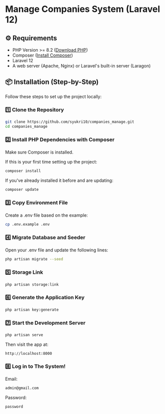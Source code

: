 # Manage Companies System (Laravel 12)

## ⚙️ Requirements

- PHP Version >= 8.2 ([Download PHP](https://www.php.net/downloads.php))  
- Composer ([Install Composer](https://getcomposer.org))  
- Laravel 12  
- A web server (Apache, Nginx) or Laravel's built-in server  (Laragon)

## 📦 Installation (Step-by-Step)

Follow these steps to set up the project locally:

### 1️⃣ Clone the Repository

```bash
git clone https://github.com/syukri10/companies_manage.git
cd companies_manage
```

### 2️⃣ Install PHP Dependencies with Composer

Make sure Composer is installed.

If this is your first time setting up the project:
```bash
composer install
```
If you've already installed it before and are updating:
```bash
composer update
```

### 3️⃣ Copy Environment File

Create a .env file based on the example:

```bash
cp .env.example .env
```

### 4️⃣ Migrate Database and Seeder

Open your .env file and update the following lines:

```bash
php artisan migrate --seed
```


### 5️⃣ Storage Link

```bash
php artisan storage:link
```

### 6️⃣ Generate the Application Key

```bash
php artisan key:generate
```

### 7️⃣ Start the Development Server

```bash
php artisan serve
```
Then visit the app at:

```arduino
http://localhost:8000
```
### 8️⃣ Log in to The System!
Email:
```bash
admin@gmail.com
```
Password:
```bash
password
```

